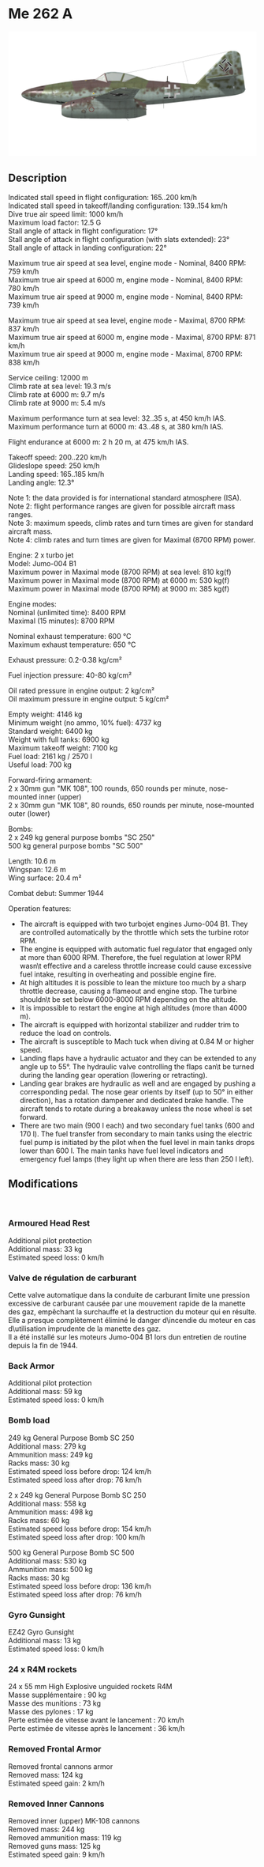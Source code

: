# Me 262 A  
  
![me262a](../images/me262a.png)  
  
## Description  
  
Indicated stall speed in flight configuration: 165..200 km/h  
Indicated stall speed in takeoff/landing configuration: 139..154 km/h  
Dive true air speed limit: 1000 km/h  
Maximum load factor: 12.5 G  
Stall angle of attack in flight configuration: 17°  
Stall angle of attack in flight configuration (with slats extended): 23°  
Stall angle of attack in landing configuration: 22°  
  
Maximum true air speed at sea level, engine mode - Nominal, 8400 RPM: 759 km/h  
Maximum true air speed at 6000 m, engine mode - Nominal, 8400 RPM: 780 km/h  
Maximum true air speed at 9000 m, engine mode - Nominal, 8400 RPM: 739 km/h  
  
Maximum true air speed at sea level, engine mode - Maximal, 8700 RPM: 837 km/h  
Maximum true air speed at 6000 m, engine mode - Maximal, 8700 RPM: 871 km/h  
Maximum true air speed at 9000 m, engine mode - Maximal, 8700 RPM: 838 km/h  
  
Service ceiling: 12000 m  
Climb rate at sea level: 19.3 m/s  
Climb rate at 6000 m: 9.7 m/s  
Climb rate at 9000 m: 5.4 m/s  
  
Maximum performance turn at sea level: 32..35 s, at 450 km/h IAS.  
Maximum performance turn at 6000 m: 43..48 s, at 380 km/h IAS.  
  
Flight endurance at 6000 m: 2 h 20 m, at 475 km/h IAS.  
  
Takeoff speed: 200..220 km/h  
Glideslope speed: 250 km/h  
Landing speed: 165..185 km/h  
Landing angle: 12.3°  
  
Note 1: the data provided is for international standard atmosphere (ISA).  
Note 2: flight performance ranges are given for possible aircraft mass ranges.  
Note 3: maximum speeds, climb rates and turn times are given for standard aircraft mass.  
Note 4: climb rates and turn times are given for Maximal (8700 RPM) power.  
  
Engine: 2 x turbo jet  
Model: Jumo-004 B1  
Maximum power in Maximal mode (8700 RPM) at sea level: 810 kg(f)  
Maximum power in Maximal mode (8700 RPM) at 6000 m: 530 kg(f)  
Maximum power in Maximal mode (8700 RPM) at 9000 m: 385 kg(f)  
  
Engine modes:  
Nominal (unlimited time): 8400 RPM  
Maximal (15 minutes): 8700 RPM  
  
Nominal exhaust temperature: 600 °C  
Maximum exhaust temperature: 650 °C  
  
Exhaust pressure: 0.2-0.38 kg/cm²  
  
Fuel injection pressure: 40-80 kg/cm²  
  
Oil rated pressure in engine output: 2 kg/cm²  
Oil maximum pressure in engine output: 5 kg/cm²  
  
Empty weight: 4146 kg  
Minimum weight (no ammo, 10% fuel): 4737 kg  
Standard weight: 6400 kg  
Weight with full tanks: 6900 kg  
Maximum takeoff weight: 7100 kg  
Fuel load: 2161 kg / 2570 l  
Useful load: 700 kg  
  
Forward-firing armament:  
2 x 30mm gun "MK 108", 100 rounds, 650 rounds per minute, nose-mounted inner (upper)  
2 x 30mm gun "MK 108", 80 rounds, 650 rounds per minute, nose-mounted outer (lower)  
  
Bombs:  
2 x 249 kg general purpose bombs "SC 250"  
500 kg general purpose bombs "SC 500"  
  
Length: 10.6 m  
Wingspan: 12.6 m  
Wing surface: 20.4 m²  
  
Combat debut: Summer 1944  
  
Operation features:  
- The aircraft is equipped with two turbojet engines Jumo-004 B1. They are controlled automatically by the throttle which sets the turbine rotor RPM.  
- The engine is equipped with automatic fuel regulator that engaged only at more than 6000 RPM. Therefore, the fuel regulation at lower RPM wasn\t effective and a careless throttle increase could cause excessive fuel intake, resulting in overheating and possible engine fire.  
- At high altitudes it is possible to lean the mixture too much by a sharp throttle decrease, causing a flameout and engine stop. The turbine shouldn\t be set below 6000-8000 RPM depending on the altitude.  
- It is impossible to restart the engine at high altitudes (more than 4000 m).  
- The aircraft is equipped with horizontal stabilizer and rudder trim to reduce the load on controls.  
- The aircraft is susceptible to Mach tuck when diving at 0.84 M or higher speed.   
- Landing flaps have a hydraulic actuator and they can be extended to any angle up to 55°. The hydraulic valve controlling the flaps can\t be turned during the landing gear operation (lowering or retracting).  
- Landing gear brakes are hydraulic as well and are engaged by pushing a corresponding pedal. The nose gear orients by itself (up to 50° in either direction), has a rotation dampener and dedicated brake handle. The aircraft tends to rotate during a breakaway unless the nose wheel is set forward.  
- There are two main (900 l each) and two secondary fuel tanks (600 and 170 l). The fuel transfer from secondary to main tanks using the electric fuel pump is initiated by the pilot when the fuel level in main tanks drops lower than 600 l. The main tanks have fuel level indicators and emergency fuel lamps (they light up when there are less than 250 l left).  
  
## Modifications  
  ﻿
  
### Armoured Head Rest  
  
Additional pilot protection  
Additional mass: 33 kg  
Estimated speed loss: 0 km/h  
  
### Valve de régulation de carburant  
  
Cette valve automatique dans la conduite de carburant limite une pression excessive de carburant causée par une mouvement rapide de la manette des gaz, empêchant la surchauffe et la destruction du moteur qui en résulte. Elle a presque complètement éliminé le danger d\incendie du moteur en cas d\utilisation imprudente de la manette des gaz.  
Il a été installé sur les moteurs Jumo-004 B1 lors dun entretien de routine depuis la fin de 1944.  ﻿
  
### Back Armor  
  
Additional pilot protection  
Additional mass: 59 kg  
Estimated speed loss: 0 km/h  
  
### Bomb load  
  
249 kg General Purpose Bomb SC 250  
Additional mass: 279 kg  
Ammunition mass: 249 kg  
Racks mass: 30 kg  
Estimated speed loss before drop: 124 km/h  
Estimated speed loss after drop: 76 km/h  
  
2 x 249 kg General Purpose Bomb SC 250  
Additional mass: 558 kg  
Ammunition mass: 498 kg  
Racks mass: 60 kg  
Estimated speed loss before drop: 154 km/h  
Estimated speed loss after drop: 100 km/h  
  
500 kg General Purpose Bomb SC 500  
Additional mass: 530 kg  
Ammunition mass: 500 kg  
Racks mass: 30 kg  
Estimated speed loss before drop: 136 km/h  
Estimated speed loss after drop: 76 km/h  ﻿
  
### Gyro Gunsight  
  
EZ42 Gyro Gunsight  
Additional mass: 13 kg  
Estimated speed loss: 0 km/h  ﻿
  
### 24 x R4M rockets  
  
24 x 55 mm High Explosive unguided rockets R4M  
Masse supplémentaire : 90 kg  
Masse des munitions : 73 kg  
Masse des pylones : 17 kg  
Perte estimée de vitesse avant le lancement : 70 km/h  
Perte estimée de vitesse après le lancement : 36 km/h  ﻿
  
### Removed Frontal Armor  
  
Removed frontal cannons armor  
Removed mass: 124 kg  
Estimated speed gain: 2 km/h  ﻿
  
### Removed Inner Cannons  
  
Removed inner (upper) MK-108 cannons  
Removed mass: 244 kg  
Removed ammunition mass: 119 kg  
Removed guns mass: 125 kg  
Estimated speed gain: 9 km/h  
